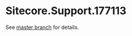 # Sitecore.Support.177113

See [master branch](https://github.com/sitecoresupport/Sitecore.Support.177113) for details.